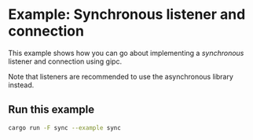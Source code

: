 # Example: Synchronous listener and connection

This example shows how you can go about implementing a _synchronous_ listener and connection using gipc.

Note that listeners are recommended to use the asynchronous library instead.

## Run this example

```bash
cargo run -F sync --example sync
```